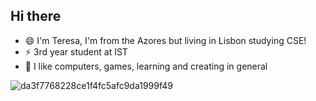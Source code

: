 ## Hi there

* 😄 I'm Teresa, I'm from the Azores but living in Lisbon studying CSE!
* ⚡ 3rd year student at IST
* 🔭 I like computers, games, learning and creating in general

![da3f7768228ce1f4fc5afc9da1999f49](https://i.pinimg.com/originals/04/47/b8/0447b89ba217befb613b52b8a234d5f4.gif)
<!--
**teres4/teres4** is a ✨ _special_ ✨ repository because its `README.md` (this file) appears on your GitHub profile.

Here are some ideas to get you started:

- 🔭 I’m currently working on ...
- 🌱 I’m currently learning ...
- 👯 I’m looking to collaborate on ...
- 🤔 I’m looking for help with ...
- 💬 Ask me about ...
- 📫 How to reach me: ...

- 😄 Pronouns: ...
- ⚡ Fun fact: ...
-->

